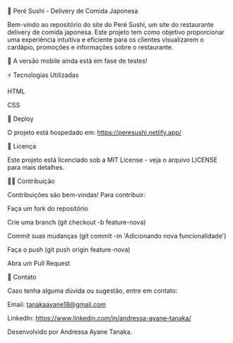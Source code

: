🍣 Peré Sushi - Delivery de Comida Japonesa

Bem-vindo ao repositório do site do Peré Sushi, um site do restaurante delivery de comida japonesa. Este projeto tem como objetivo proporcionar uma experiência intuitiva e eficiente para os clientes visualizarem o cardápio, promoções e informações sobre o restaurante.


📱 A versão mobile ainda está em fase de testes!


⚡ Tecnologias Utilizadas

HTML

CSS


🚀 Deploy

O projeto está hospedado em: https://peresushi.netlify.app/

📝 Licença

Este projeto está licenciado sob a MIT License - veja o arquivo LICENSE para mais detalhes.

👨‍💻 Contribuição

Contribuições são bem-vindas! Para contribuir:

Faça um fork do repositório

Crie uma branch (git checkout -b feature-nova)

Commit suas mudanças (git commit -m 'Adicionando nova funcionalidade')

Faça o push (git push origin feature-nova)

Abra um Pull Request

💌 Contato

Caso tenha alguma dúvida ou sugestão, entre em contato:

Email: tanakaayane18@gmail.com

LinkedIn: https://www.linkedin.com/in/andressa-ayane-tanaka/

Desenvolvido por Andressa Ayane Tanaka.
